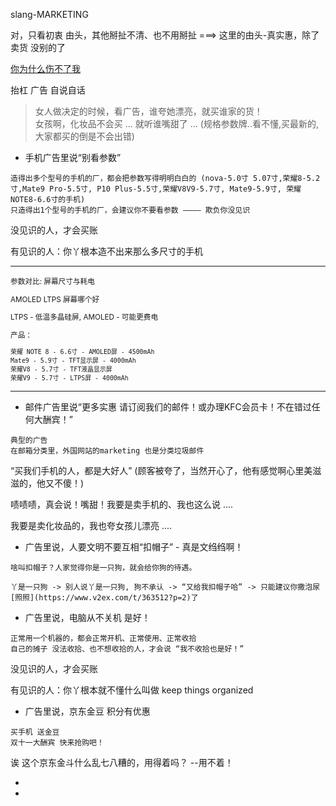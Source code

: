 
slang-MARKETING

对，只看初衷 由头，其他掰扯不清、也不用掰扯 ===> 这里的由头-真实惠，除了卖货 没别的了

[你为什么伤不了我](https://github.com/7900ms/000nottheater_deserted_systemlibrary/blob/master/supplementary/slang-FUD.md#我觉得你伤不了我,因为我够狠。在墙内防中共的毒，在墙外防你的毒)

抬杠 广告 自说自话

>
> 女人做决定的时候，看广告，谁夸她漂亮，就买谁家的货！<br>
> 女孩啊，化妆品不会买 ... 就听谁嘴甜了 ... (规格参数牌..看不懂,买最新的,大家都买的倒是不会出错)
>

- 手机广告里说“别看参数”
```
造得出多个型号的手机的厂，都会把参数写得明明白白的 (nova-5.0寸 5.07寸,荣耀8-5.2寸,Mate9 Pro-5.5寸, P10 Plus-5.5寸,荣耀V8V9-5.7寸, Mate9-5.9寸, 荣耀NOTE8-6.6寸的手机)
只造得出1个型号的手机的厂，会建议你不要看参数 ———— 欺负你没见识
```

没见识的人，才会买账

有见识的人：你丫根本造不出来那么多尺寸的手机

<hr><sub>

参数对比: 屏幕尺寸与耗电

AMOLED LTPS 屏幕哪个好

LTPS - 低温多晶硅屏, AMOLED - 可能更费电

产品：
```
荣耀 NOTE 8 - 6.6寸 - AMOLED屏 - 4500mAh
Mate9 - 5.9寸 - TFT显示屏 - 4000mAh
荣耀V8 - 5.7寸 - TFT液晶显示屏
荣耀V9 - 5.7寸 - LTPS屏 - 4000mAh
```

</sub>

<hr>

- 邮件广告里说“更多实惠 请订阅我们的邮件！或办理KFC会员卡！不在错过任何大酬宾！”
```
典型的广告
在邮箱分类里，外国网站的marketing 也是分类垃圾邮件
```

“买我们手机的人，都是大好人” (顾客被夸了，当然开心了，他有感觉啊心里美滋滋的，他又不傻！)

啧啧啧，真会说！嘴甜！我要是卖手机的、我也这么说 ....

我要是卖化妆品的，我也夸女孩儿漂亮 ....

- 广告里说，人要文明不要互相“扣帽子” - 真是文绉绉啊！
```
啥叫扣帽子？人家觉得你是一只狗，就会给你狗的待遇。

丫是一只狗 -> 别人说丫是一只狗, 狗不承认 -> “又给我扣帽子哈” -> 只能建议你撒泡尿[照照](https://www.v2ex.com/t/363512?p=2)了
```

- 广告里说，电脑从不关机 是好！
```
正常用一个机器的，都会正常开机、正常使用、正常收拾
自己的摊子 没法收拾、也不想收拾的人，才会说 “我不收拾也是好！”
```

没见识的人，才会买账

有见识的人：你丫根本就不懂什么叫做 keep things organized

- 广告里说，京东金豆 积分有优惠
```
买手机 送金豆
双十一大酬宾 快来抢购吧！
```

诶 这个京东金斗什么乱七八糟的，用得着吗？ --用不着！



-


-
